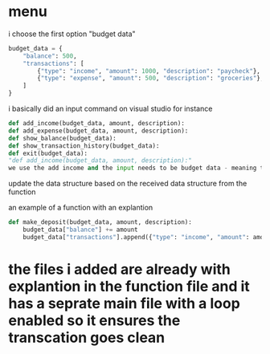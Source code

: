 # menu
i choose the first option "budget data"

```python 
budget_data = {
    "balance": 500,
    "transactions": [
        {"type": "income", "amount": 1000, "description": "paycheck"},
        {"type": "expense", "amount": 500, "description": "groceries"},
    ]
}

```
i basically did an input command on visual studio for instance 
```python
def add_income(budget_data, amount, description):
def add_expense(budget_data, amount, description):
def show_balance(budget_data):
def show_transaction_history(budget_data):
def exit(budget_data):
"def add_income(budget_data, amount, description):"
we use the add income and the input needs to be budget data - meaning the iteam the amount - for exmaple if its 5 apples so it needs to be mentioned  and the description  - about the item
```
update the data structure based on the received data structure from the function 


an example of a function with an explantion 
```python
def make_deposit(budget_data, amount, description):
    budget_data["balance"] += amount
    budget_data["transactions"].append({"type": "income", "amount": amount, "description": description})
```


# the files i added are already with explantion in the function file and it has a seprate main file with a loop enabled so it ensures the transcation goes clean 
